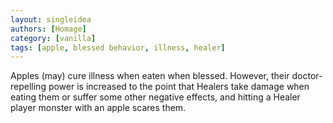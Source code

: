 ```yaml
---
layout: singleidea
authors: [Homage]
category: [vanilla]
tags: [apple, blessed behavior, illness, healer]
---
```

Apples (may) cure illness when eaten when blessed. However, their
doctor-repelling power is increased to the point that Healers take damage when
eating them or suffer some other negative effects, and hitting a Healer player
monster with an apple scares them.
